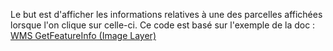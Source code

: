 Le but est d'afficher les informations relatives à une des parcelles affichées lorsque l'on clique sur celle-ci.
Ce code est basé sur l'exemple de la doc : [WMS GetFeatureInfo (Image Layer)](http://openlayers.org/en/v3.14.2/examples/getfeatureinfo-image.html)
